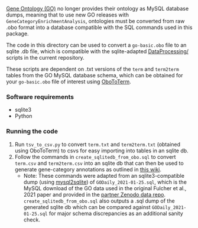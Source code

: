 [Gene Ontology (GO)](http://geneontology.org/docs/download-ontology/) no longer provides their ontology as MySQL database dumps, meaning that to use new GO releases with `GeneCategoryEnrichmentAnalysis`, ontologies must be converted from raw .obo format into a database compatible with the SQL commands used in this package.

The code in this directory can be used to convert a `go-basic.obo` file to an sqlite .db file, which is compatible with the sqlite-adapted [DataProcessing/](https://github.com/alyssadai/GeneCategoryEnrichmentAnalysis/tree/sqlite/DataProcessing) scripts in the current repository.

These scripts are dependent on .txt versions of the `term` and `term2term` tables from the GO MySQL database schema, which can be obtained for your `go-basic.obo` file of interest using [OboToTerm](https://github.com/sgrote/OboToTerm).

### Software requirements

- sqlite3
- Python

### Running the code

1. Run `tsv_to_csv.py` to convert `term.txt` and `term2term.txt` (obtained using OboToTerm) to csvs for easy importing into tables in an sqlite db.
2. Follow the commands in `create_sqlitedb_from_obo.sql` to convert `term.csv` and `term2term.csv` into an sqlite db that can then be used to generate gene-category annotations as outlined in [this wiki](https://github.com/benfulcher/GeneCategoryEnrichmentAnalysis/wiki/Defining-gene-to-category-annotations).
   * Note: These commands were adapted from an sqlite3-compatible dump (using [mysql2sqlite](https://github.com/dumblob/mysql2sqlite)) of `GODaily_2021-01-25.sql`, which is the MySQL download of the GO data used in the original Fulcher et al., 2021 paper and provided in the [partner Zenodo data repo](https://zenodo.org/record/4460714). `create_sqlitedb_from_obo.sql` also outputs a .sql dump of the generated sqlite db which can be compared against `GODaily_2021-01-25.sql` for major schema discrepancies as an additional sanity check.
